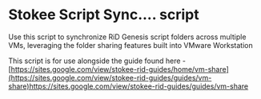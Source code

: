 <h1>Stokee Script Sync.... script</h1>

Use this script to synchronize RiD Genesis script folders across multiple VMs, leveraging the folder sharing features built into VMware Workstation

This script is for use alongside the guide found here - [https://sites.google.com/view/stokee-rid-guides/home/vm-share](https://sites.google.com/view/stokee-rid-guides/guides/vm-share)https://sites.google.com/view/stokee-rid-guides/guides/vm-share
